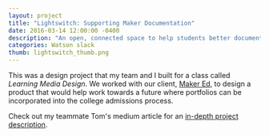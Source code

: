 ```yaml
---
layout: project
title: "Lightswitch: Supporting Maker Documentation"
date: 2016-03-14 12:00:00 -0400
description: "An open, connected space to help students better document their work across platforms and projects."
categories: Watson slack
thumb: lightswitch_thumb.png
---
```


This was a design project that my team and I built for a class called *Learning Media Design*. We worked with our client, [Maker Ed](https://makered.org/), to design a product that would help work towards a future where portfolios can be incorporated into the college admissions process.

Check out my teammate Tom's medium article for an [in-depth project description](https://medium.com/@tgarncarz/lightswitch-an-open-connected-space-to-help-students-better-document-their-work-across-platforms-af5189eb344a#.gb9qicffl).
